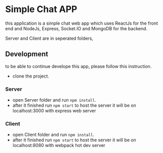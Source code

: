 # Simple Chat APP
this application is a simple chat web app which uses ReactJs for the front end and NodeJs, Express, Socket.IO and MongoDB for the backend.

Server and Cilent are in seperated folders,

## Development
to be able to continue develope this app, please follow this instruction.

* clone the project.
### Server
* open Server folder and run `npm install`.
* after it finished run `npm start` to host the server it will be on localhost:3000 with express web server

### Client
* open Client folder and run `npm install`.
* after it finished run `npm start` to host the server it will be on localhost:8080 with webpack hot dev server
